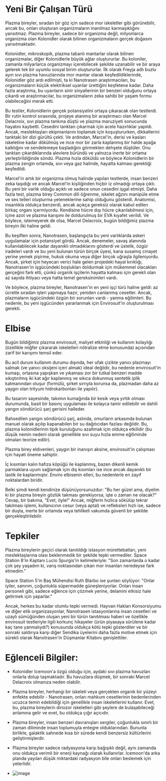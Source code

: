 # Yeni Bir Çalışan Türü

Plazma bireyler, sıradan bir göz için sadece mor iskeletler gibi görünebilir, ancak bu, onları oluşturan organizmaların inanılmaz karmaşıklığını yansıtmaz. Plazma bireyler, sadece bir organizma değil, milyonlarca organizma olan Kolonidler olarak bilinen organizmaların gerçek doğasını yansıtmaktadır.

Kolonidler, mikroskopik, plazma tabanlı mantarlar olarak bilinen organizmalar, diğer Kolonidlerle büyük ağlar oluştururlar. Bu koloniler, zamanla milyarlarca organizmayı içerebilecek şekilde uzanabilir ve bir araya gelerek tek bir uyumlu sosyal birim oluştururlar. İlk olarak Freyja adlı buzlu ayın sıvı plazma havuzlarında mor mantar olarak keşfedildiklerinde, Kolonidler göz ardı edilmişti, ta ki Nanotrasen araştırmacıları, bu organizmaların küçük elektriksel uyarılar ürettiğini keşfetene kadar. Daha fazla araştırma, bu uyarıların sinir sinyallerinin bir benzeri olduğunu ortaya çıkardı ve araştırmacılar, bu organizmaların zeka sahibi bir yaşam formu olabileceğini merak etti.

Bu testler, Kolonidlerin gerçek potansiyelini ortaya çıkaracak olan testlerdi. Bir rutin kontrol sırasında, projeye atanmış bir araştırmacı olan Marcel Delacroix, sıvı plazma tankına düştü ve plazma maruziyeti sonucunda hayatını kaybetti. Cesedini tanktan çıkarmak için acele hazırlıklar yapıldı. Ancak, meslektaşları ekipmanlarını toplamak için koşuştururken, dikkatlerini tanktaki bir dizi gürültü çekti. Ve ardından, Marcel'in, derisi ve kasları iskeletine kadar dökülmüş ve ince mor bir zarla kaplanmış bir halde ayağa kalktığını ve sendelemeye başladığını görmekten dehşete düştüler. Onu tanktan çıkardıklarında alevlere büründü ve yalnızca inerte bir ortama yerleştirildiğinde söndü. Plazma hızla döküldü ve böylece Kolonidlerin bir plazma zengin ortamda, sıvı veya gaz halinde, hayatta kalması gerektiği keşfedildi.

Marcel'in artık bir organizma olmuş halinde yapılan testlerde, insan benzeri zeka taşıdığı ve ancak Marcel'in kişiliğinden hiçbir iz olmadığı ortaya çıktı. Bu yeni bir varlık olduğu açıktı ve sadece onun cesedini işgal etmişti. Daha fazla test, plazma birey Common dili öğrenme, iskelet ağzını manipüle etme ve ses telleri oluşturma yeteneklerine sahip olduğunu gösterdi. Anatomisi, insanlıkla oldukça benzerdi, ancak açıkça gereksiz olarak kabul edilen birkaç organı içermiyordu. Kendisine hücre dışı hücre çıkarılabilmesi için, içine azot ve plazma karışımı ile doldurulmuş bir EVA kıyafet verildi. Ve böylece, istemeyerek de olsa, Marcel Delacroix, bugün bildiğimiz plazma bireyin ilki haline geldi.

Bu keşiften sonra, Nanotrasen, başlangıçta bu yeni varlıklarda askeri uygulamalar için potansiyel gördü. Ancak, denemeler, savaş alanında kullanılabilecek kadar dayanıklı olmadıklarını gösterdi ve üstelik, özgür iradeleri vardı ve bu yeni bulunan türün birçok üyesi, kana susamış cinayet yerine yemek pişirme, hukuk okuma veya diğer birçok uğraşla ilgileniyordu. Ancak, şirket için heyecan verici hale gelen projedeki hayal kırıklığı, Nanotrasen'in işgücündeki boşlukları doldurmak için mükemmel olacakları gerçeğini fark etti, çünkü organik işçilerin hayatta kalması için gerekli olan az sayıda ihtiyacı veya hatta temel gereksinimleri vardı.

Ve böylece, plazma bireyler, Nanotrasen'in en yeni işçi türü haline geldi: az ücretle sıradan işleri yapmaya hazır, yeniden canlanmış cesetler. Ancak, plazmaların işgücündeki özgün bir sorunları vardı - yanma eğilimleri. Bu nedenle, bu yeni işgücünden yararlanmak için Envirosuit'in oluşturulması gerekti.

# Elbise

Bugün bildiğimiz plazma envirosuit, maliyet etkinliği ve kullanım kolaylığı (özellikle miğfer çıkararak iskeletleri nötralize etme konusunda) açısından zarif bir karışımı temsil eder.

Bu acil durum kullanım durumu dışında, her ufak çizikte yanıcı plazmayı salmak (ve yanıcı oksijeni içeri almak) ideal değildir, bu nedenle envirosuit'in kumaşı, ortasına yapışkan ve yıkaması zor bir tutkal benzeri madde sıkıştırılmış iki kat ağır kaplanmış ve sıkıca dokunmuş sentetik iplik katmanından oluşur (formülü, şirket sırrıyla korunsa da, plazmadan daha az yaygın olan trityum hidrokarbonları ile yapılır).

Bu tasarım sayesinde, takımın kumağında bir kesik veya yırtık olması durumunda, basit bir basınç uygulaması ile kolayca tamir edilebilir ve dahili yangın söndürücü şarj gerisini halleder.

Bahsedilen yangın söndürücü şarj, aslında, omurların arkasında bulunan manuel olarak açılıp kapanabilen bir su dağıtıcıdan fazlası değildir. Bu, plazma kolonidlerinin tipik kuruluğunu azaltmak için oldukça etkilidir (bu düşük nemin nedeni olarak genellikle sıvı suyu hızla emme eğiliminde olmaları teorize edilir).

Plazma birey eldivenleri, yaygın bir inanışın aksine, envirosuit'in çalışması için hayati öneme sahiptir.

İç kısımları kalın hafıza köpüğü ile kaplanmış, bazen dikenli kemik parmaklara uyum sağlamak için dış kısımları ise ince ancak dayanıklı bir lastik ile kaplanmıştır. Enviro elbisenin elleri, bu nedenlerle en zayıf noktalardan biridir.

Belki şimdi kendi kendinize düşünüyorsunuzdur: "Bu her güzel ama, diyelim ki bir plazma bireyin gözlük takması gerekiyorsa, işte o zaman ne olacak?" Cevap, bir bakıma, "Evet, öyle!" Ancak, miğferin hızlıca sökülüp tekrar takılması işlemi, kullanıcının cesur (veya aptal) ve refleksleri hızlı ise, sadece bir duşta, inerte bir ortamda veya tehlikeli vakumda güvenli bir şekilde gerçekleştirilebilir.

# Tepkiler

Plazma bireylerin geçici olarak tanıtıldığı istasyon mürettebatları, yeni meslektaşlarına olası beklenmedik bir şekilde tepki vermediler. Space Station 8'in Kaptanı Lucio Spurgis'in kelimeleriyle: "Son zamanlarda o kadar çok şey yaşadım ki, varış noktasından çıkan mor insanları neredeyse fark etmedim."

Space Station 5'in Baş Mühendisi Ruth Blarbo ise şunları söylüyor: "Onlar iyiler, sanırım, çoğunlukla süpermadde güneşleniyorlar. Onları insan personeli gibi, sadece eğlence için çözmek yerine, delamini etkisiz hale getirmek için yaparlar."

Ancak, herkes bu kadar olumlu tepki vermedi. Hayvan Hakları Konsorsiyumu ve diğer etik organizasyonlar, Nanotrasen istasyonlarına insan cesetleri ve uzaylı sümüğünden oluşan yeni bir türün tanıtılması haberi ve özellikle envirosuit testleriyle ilgili korkunç hikayeler (ürün piyasaya sürülene kadar kaç tane yanmalıydı?) konusunda oldukça kötü tepki gösterdiler ve bir sonraki saldırıya karşı diğer Sendika üyelerini daha fazla motive etmek için sürekli olarak Nanotrasen'in Düşmanlar Kitabını genişlettiler.

# Eğlenceli Bilgiler:
* Kolonidler Icemoon'a özgü olduğu için, aydaki sıvı plazma havuzları onlarla dolup taşmaktadır. Bu havuzlara düşmek, bir sonraki Marcel Delacroix olmanıza neden olabilir.
* Plazma bireyler, herhangi bir iskeleti veya gerçekten organik bir yüzeyi enfekte edebilir - Nanotrasen, onları mahkum cesetlerinin bedenlerinden ucuzca temin edebildiği için genellikle insan iskeletlerini kullanır. Evet, bu, plazma bireylerin dinozor iskeletleri gibi şeylere de bulaşabileceği anlamına gelir ve evet, bu oldukça çığır açıcıdır.
* Plazma bireyler, insan benzeri davranışları sergiler, çoğunlukla sınırlı bir zaman diliminde insan toplumuyla entegre olduklarından. Bununla birlikte, galaktik sahnede kısa bir sürede kendi benzersiz kültürlerini geliştirmişlerdir.
* Plazma bireyler sadece radyasyona karşı bağışıklı değil, aynı zamanda onu oldukça verimli bir enerji kaynağı olarak kullanırlar. Icemoon'da arka planda yayılan düşük miktardaki radyasyon bile onları beslemek için yeterlidir.

* ![image](https://github.com/Oynumt1/Psychonaut-Lore/assets/55282547/ecbfe1a1-d46d-4f13-acb1-c299a80cedfa)

